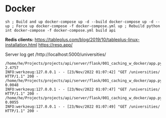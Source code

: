 # Docker
``sh
; Build and up
docker-compose up -d --build
docker-compose up -d --up
; Force up
docker-compose -f docker-compose.yml up
; Rebuild python int
docker-compose -f docker-compose.yml build api 
``

**Redis clients:**
https://tableplus.com/blog/2019/10/tableplus-linux-installation.html
https://resp.app/


Server log get /http://localhost:5000/universities/
```
/home/he/Projects/projects/api/server/flask/001_caching_w_docker/app.py: 2.4757
INFO:werkzeug:127.0.0.1 - - [23/Nov/2022 01:07:42] "GET /universities/ HTTP/1.1" 200 -
/home/he/Projects/projects/api/server/flask/001_caching_w_docker/app.py: 0.0048
INFO:werkzeug:127.0.0.1 - - [23/Nov/2022 01:07:47] "GET /universities/ HTTP/1.1" 200 -
/home/he/Projects/projects/api/server/flask/001_caching_w_docker/app.py: 0.0055
INFO:werkzeug:127.0.0.1 - - [23/Nov/2022 01:07:49] "GET /universities/ HTTP/1.1" 200 -
```